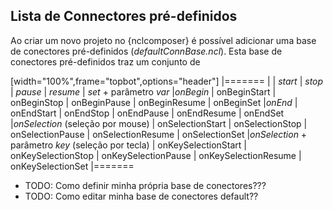 ﻿Lista de Connectores pré-definidos
----------------------------------
Ao criar um novo projeto no {nclcomposer} é possível adicionar uma base de
conectores pré-definidos (_defaultConnBase.ncl_). Esta base de conectores
pré-definidos traz um conjunto de 


[width="100%",frame="topbot",options="header"]
|=======
|          | *start*      | *stop*      | *pause*      | *resume*      | *set* + parâmetro _var_
|*onBegin* | onBeginStart | onBeginStop | onBeginPause | onBeginResume | onBeginSet
|*onEnd*   | onEndStart   | onEndStop   | onEndPause   | onEndResume   | onEndSet
|*onSelection* (seleção por mouse) | onSelectionStart  | onSelectionStop |
onSelectionPause | onSelectionResume | onSelectionSet
|*onSelection* + parâmetro _key_ (seleção por tecla) | onKeySelectionStart |
onKeySelectionStop | onKeySelectionPause | onKeySelectionResume |
onKeySelectionSet
|=======

* TODO: Como definir minha própria base de conectores???
* TODO: Como editar minha base de conectores default??